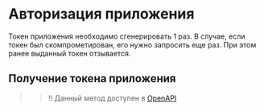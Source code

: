 # Авторизация приложения

Токен приложения необходимо сгенерировать 1 раз.
В случае, если токен был скомпрометирован, его нужно запросить еще раз. При этом ранее выданный токен отзывается.

<a name="get-client-auth"></a>
## Получение токена приложения
> > !! Данный метод доступен в [OpenAPI](https://api.zarplata.ru/openapi/redoc#tag/Avtorizaciya-prilozheniya)